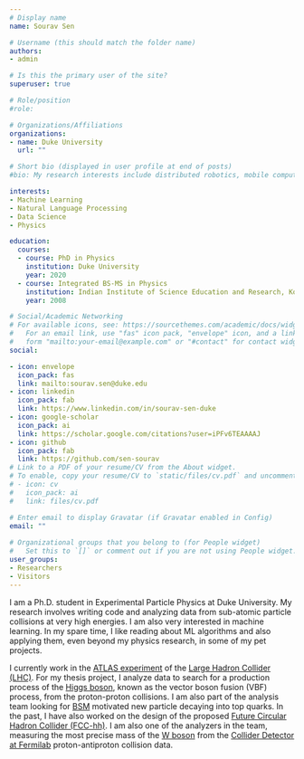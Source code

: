 ```yaml
---
# Display name
name: Sourav Sen

# Username (this should match the folder name)
authors:
- admin

# Is this the primary user of the site?
superuser: true

# Role/position
#role: 

# Organizations/Affiliations
organizations:
- name: Duke University
  url: ""

# Short bio (displayed in user profile at end of posts)
#bio: My research interests include distributed robotics, mobile computing and programmable matter.

interests:
- Machine Learning
- Natural Language Processing
- Data Science
- Physics

education:
  courses:
  - course: PhD in Physics
    institution: Duke University
    year: 2020
  - course: Integrated BS-MS in Physics
    institution: Indian Institute of Science Education and Research, Kolkata, India
    year: 2008

# Social/Academic Networking
# For available icons, see: https://sourcethemes.com/academic/docs/widgets/#icons
#   For an email link, use "fas" icon pack, "envelope" icon, and a link in the
#   form "mailto:your-email@example.com" or "#contact" for contact widget.
social:

- icon: envelope
  icon_pack: fas
  link: mailto:sourav.sen@duke.edu
- icon: linkedin
  icon_pack: fab
  link: https://www.linkedin.com/in/sourav-sen-duke
- icon: google-scholar
  icon_pack: ai
  link: https://scholar.google.com/citations?user=iPFv6TEAAAAJ
- icon: github
  icon_pack: fab
  link: https://github.com/sen-sourav
# Link to a PDF of your resume/CV from the About widget.
# To enable, copy your resume/CV to `static/files/cv.pdf` and uncomment the lines below.  
# - icon: cv
#   icon_pack: ai
#   link: files/cv.pdf

# Enter email to display Gravatar (if Gravatar enabled in Config)
email: ""
  
# Organizational groups that you belong to (for People widget)
#   Set this to `[]` or comment out if you are not using People widget.  
user_groups:
- Researchers
- Visitors
---
```

I am a Ph.D. student in Experimental Particle Physics at Duke University. My research involves writing code and analyzing data from sub-atomic particle collisions at very high energies. I am also very interested in machine learning. In my spare time, I like reading about ML algorithms and also applying them, even beyond my physics research, in some of my pet projects.


 I currently work in the [ATLAS experiment](https://atlas.cern) of the [Large Hadron Collider (LHC)](https://home.cern/science/accelerators/large-hadron-collider). For my thesis project, I analyze data to search for a production process of the [Higgs boson](https://en.wikipedia.org/wiki/Higgs_boson), known as the vector boson fusion (VBF) process, from the proton-proton collisions. I am also part of the analysis team looking for [BSM](https://en.wikipedia.org/wiki/Physics_beyond_the_Standard_Model) motivated new particle decaying into top quarks. In the past, I have also worked on the design of the proposed [Future Circular Hadron Collider (FCC-hh)](http://tlep.web.cern.ch/content/fcc-hh). I am also one of the analyzers in the team, measuring the most precise mass of the [W boson](https://home.cern/science/physics/w-boson-sunshine-and-stardust)  from the [Collider Detector at Fermilab](https://www-cdf.fnal.gov) proton-antiproton collision data.


